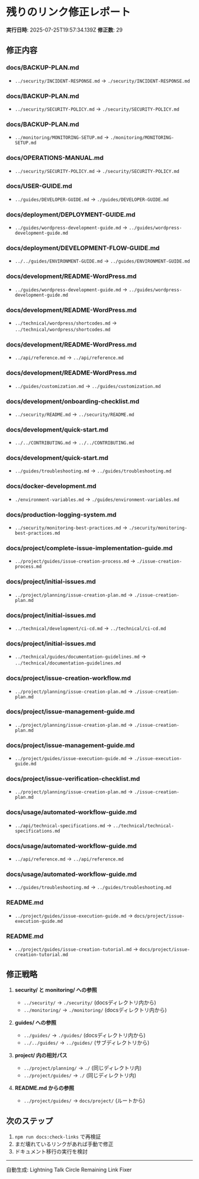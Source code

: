 # 残りのリンク修正レポート

**実行日時**: 2025-07-25T19:57:34.139Z
**修正数**: 29

## 修正内容

### docs/BACKUP-PLAN.md
- `../security/INCIDENT-RESPONSE.md` → `./security/INCIDENT-RESPONSE.md`

### docs/BACKUP-PLAN.md
- `../security/SECURITY-POLICY.md` → `./security/SECURITY-POLICY.md`

### docs/BACKUP-PLAN.md
- `../monitoring/MONITORING-SETUP.md` → `./monitoring/MONITORING-SETUP.md`

### docs/OPERATIONS-MANUAL.md
- `../security/SECURITY-POLICY.md` → `./security/SECURITY-POLICY.md`

### docs/USER-GUIDE.md
- `../guides/DEVELOPER-GUIDE.md` → `./guides/DEVELOPER-GUIDE.md`

### docs/deployment/DEPLOYMENT-GUIDE.md
- `../guides/wordpress-development-guide.md` → `../guides/wordpress-development-guide.md`

### docs/deployment/DEVELOPMENT-FLOW-GUIDE.md
- `../../guides/ENVIRONMENT-GUIDE.md` → `../guides/ENVIRONMENT-GUIDE.md`

### docs/development/README-WordPress.md
- `../guides/wordpress-development-guide.md` → `../guides/wordpress-development-guide.md`

### docs/development/README-WordPress.md
- `../technical/wordpress/shortcodes.md` → `../technical/wordpress/shortcodes.md`

### docs/development/README-WordPress.md
- `../api/reference.md` → `../api/reference.md`

### docs/development/README-WordPress.md
- `../guides/customization.md` → `../guides/customization.md`

### docs/development/onboarding-checklist.md
- `../security/README.md` → `../security/README.md`

### docs/development/quick-start.md
- `../../CONTRIBUTING.md` → `../../CONTRIBUTING.md`

### docs/development/quick-start.md
- `../guides/troubleshooting.md` → `../guides/troubleshooting.md`

### docs/docker-development.md
- `./environment-variables.md` → `./guides/environment-variables.md`

### docs/production-logging-system.md
- `../security/monitoring-best-practices.md` → `./security/monitoring-best-practices.md`

### docs/project/complete-issue-implementation-guide.md
- `../project/guides/issue-creation-process.md` → `./issue-creation-process.md`

### docs/project/initial-issues.md
- `../project/planning/issue-creation-plan.md` → `./issue-creation-plan.md`

### docs/project/initial-issues.md
- `../technical/development/ci-cd.md` → `../technical/ci-cd.md`

### docs/project/initial-issues.md
- `../technical/guides/documentation-guidelines.md` → `../technical/documentation-guidelines.md`

### docs/project/issue-creation-workflow.md
- `../project/planning/issue-creation-plan.md` → `./issue-creation-plan.md`

### docs/project/issue-management-guide.md
- `../project/planning/issue-creation-plan.md` → `./issue-creation-plan.md`

### docs/project/issue-management-guide.md
- `../project/guides/issue-execution-guide.md` → `./issue-execution-guide.md`

### docs/project/issue-verification-checklist.md
- `../project/planning/issue-creation-plan.md` → `./issue-creation-plan.md`

### docs/usage/automated-workflow-guide.md
- `../api/technical-specifications.md` → `../technical/technical-specifications.md`

### docs/usage/automated-workflow-guide.md
- `../api/reference.md` → `../api/reference.md`

### docs/usage/automated-workflow-guide.md
- `../guides/troubleshooting.md` → `../guides/troubleshooting.md`

### README.md
- `../project/guides/issue-execution-guide.md` → `docs/project/issue-execution-guide.md`

### README.md
- `../project/guides/issue-creation-tutorial.md` → `docs/project/issue-creation-tutorial.md`


## 修正戦略

1. **security/ と monitoring/ への参照**
   - `../security/` → `./security/` (docsディレクトリ内から)
   - `../monitoring/` → `./monitoring/` (docsディレクトリ内から)

2. **guides/ への参照**
   - `../guides/` → `./guides/` (docsディレクトリ内から)
   - `../../guides/` → `../guides/` (サブディレクトリから)

3. **project/ 内の相対パス**
   - `../project/planning/` → `./` (同じディレクトリ内)
   - `../project/guides/` → `./` (同じディレクトリ内)

4. **README.md からの参照**
   - `../project/guides/` → `docs/project/` (ルートから)

## 次のステップ

1. `npm run docs:check-links` で再検証
2. まだ壊れているリンクがあれば手動で修正
3. ドキュメント移行の実行を検討

---
自動生成: Lightning Talk Circle Remaining Link Fixer
